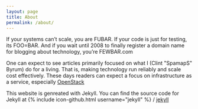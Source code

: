 ```yaml
---
layout: page
title: About
permalink: /about/
---
```


If your systems can’t scale, you are FUBAR. If your code is just for testing, its FOO=BAR. And if you wait until 2008 to finally register a domain name for blogging about technology, you’re FEWBAR.com

One can expect to see articles primarily focused on what I (Clint "SpamapS" Byrum) do for a living. That is, making technology run reliably and scale cost effectively. These days readers can expect a focus on infrastructure as a service, especially [OpenStack](https://www.openstack.org/)

This website is genreated with Jekyll. You can find the source code for Jekyll at
{% include icon-github.html username="jekyll" %} /
[jekyll](https://github.com/jekyll/jekyll)

